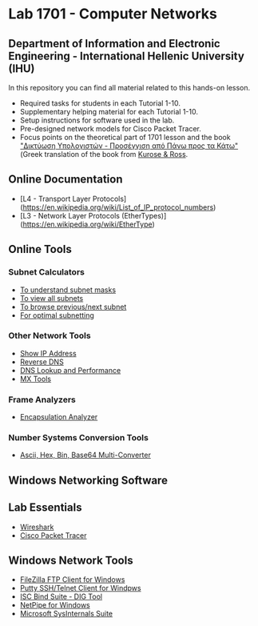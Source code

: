 # Lab 1701 - Computer Networks 
## Department of Information and Electronic Engineering - International Hellenic University (IHU)
In this repository you can find all material related to this hands-on lesson.
* Required tasks for students in each Tutorial 1-10.
* Supplementary helping material for each Tutorial 1-10.
* Setup instructions for software used in the lab.
* Pre-designed network models for Cisco Packet Tracer.
* Focus points on the theoretical part of 1701 lesson and the book ["Δικτύωση Υπολογιστών - Προσέγγιση από Πάνω προς τα Κάτω"](https://www.mgiurdas.gr/biblia/diktyosi-ypologiston-7i-ekdosi) (Greek translation of the book from [Κurose & Ross](https://www.pearson.com/us/higher-education/product/Kurose-Computer-Networking-A-Top-Down-Approach-6th-Edition/9780132856201.html).

## Online Documentation
* [L4 - Transport Layer Protocols] (https://en.wikipedia.org/wiki/List_of_IP_protocol_numbers)
* [L3 - Network Layer Protocols (EtherTypes)] (https://en.wikipedia.org/wiki/EtherType)

## Online Tools
### Subnet Calculators
* [To understand subnet masks](http://www.subnet-calculator.com/)
* [To view all subnets](https://www.calculator.net/ip-subnet-calculator.html)
* [To browse previous/next subnet](https://www.tunnelsup.com/subnet-calculator/)
* [For optimal subnetting](http://www.davidc.net/sites/default/subnets/subnets.html)

### Other Network Tools
* [Show IP Address](https://whatismyipaddress.com/)
* [Reverse DNS](https://www.whatismyip.com/reverse-dns-lookup/)
* [DNS Lookup and Performance](https://www.dnswatch.info/)
* [MX Tools](https://mxtoolbox.com/SuperTool.aspx?action=mx%3ait.teithe.gr&run=toolpage)


### Frame Analyzers
* [Encapsulation Analyzer](https://hpd.gasmi.net/)

### Number Systems Conversion Tools
* [Ascii, Hex, Bin, Base64 Multi-Converter](https://www.branah.com/ascii-converter)

## Windows Networking Software

## Lab Essentials
* [Wireshark](https://www.wireshark.org/)
* [Cisco Packet Tracer](https://www.netacad.com/courses/packet-tracer)





## Windows Network Tools
* [FileZilla FTP Client for Windows](https://filezilla-project.org/download.php?platform=win64)
* [Putty SSH/Telnet Client for Windpws](https://www.putty.org/)
* [ISC Bind Suite - DIG Tool](https://www.isc.org/download/)
* [NetPipe for Windows](https://sourceforge.net/projects/netpipe/)
* [Microsoft SysInternals Suite](https://docs.microsoft.com/en-us/sysinternals/downloads/sysinternals-suite)




